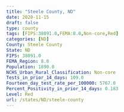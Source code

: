 ```yaml
---
title: "Steele County, ND"
date: 2020-11-15
draft: false
type: county
tags: [FIPS:38091.0,FEMA:8.0,Non-core,Red]
categories: [ND]
County: Steele County
State: ND
FIPS: 38091.0
FEMA_Region: 8.0
Population: 1890.0
NCHS_Urban_Rural_Classification: Non-core
Tests_in_prior_14_days: 109.0
Fourteen_day_test_rate_per_100000: 5767.0
Percent_Positivity_in_prior_14_days: 0.183
Level: Red
url: /states/ND/steele-county
---
```



